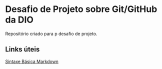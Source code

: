# Desafio de Projeto sobre Git/GitHub da DIO
Repositório criado para p desafio de projeto.

## Links úteis
[Sintaxe Básica Markdown](https://www.markdownguide.org/basic-syntax/)

